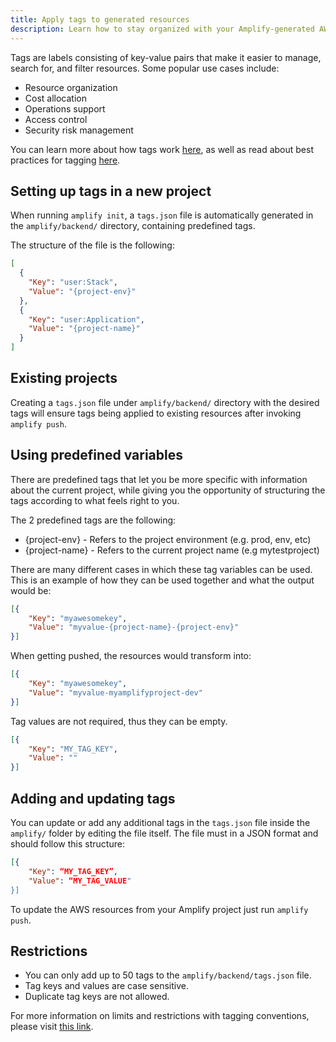 ```yaml
---
title: Apply tags to generated resources
description: Learn how to stay organized with your Amplify-generated AWS resources by tagging them through the CLI
---
```


Tags are labels consisting of key-value pairs that make it easier to manage, search for, and filter resources. Some popular use cases include:
* Resource organization
* Cost allocation
* Operations support
* Access control
* Security risk management

You can learn more about how tags work [here](https://docs.aws.amazon.com/general/latest/gr/aws_tagging.html), as well as read about best practices for tagging [here](https://d1.awsstatic.com/whitepapers/aws-tagging-best-practices.pdf).

## Setting up tags in a new project

When running `amplify init`, a `tags.json` file is automatically generated in the `amplify/backend/` directory, containing predefined tags.

The structure of the file is the following:
```json
[
  {
    "Key": "user:Stack",
    "Value": "{project-env}"
  },
  {
    "Key": "user:Application",
    "Value": "{project-name}"
  }
]
```
## Existing projects

Creating a `tags.json` file under `amplify/backend/` directory with the desired tags will ensure tags being applied to existing resources after invoking `amplify push`.

## Using predefined variables

There are predefined tags that let you be more specific with information about the current project, while giving you the opportunity of structuring the tags according to what feels right to you.

The 2 predefined tags are the following:

* {project-env} - Refers to the project environment (e.g. prod, env, etc)
* {project-name} - Refers to the current project name (e.g mytestproject)


There are many different cases in which these tag variables can be used. This is an example of how they can be used together and what the output would be:

```json
[{
    "Key": "myawesomekey",
    "Value": "myvalue-{project-name}-{project-env}"
}]
```

When getting pushed, the resources would transform into:
```json
[{
    "Key": "myawesomekey",
    "Value": "myvalue-myamplifyproject-dev"
}]
```

Tag values are not required, thus they can be empty.
```json
[{
	"Key": "MY_TAG_KEY",
	"Value": ""
}]
```

## Adding and updating tags

You can update or add any additional tags in the `tags.json` file inside the `amplify/` folder by editing the file itself. The file must in a JSON format and should follow this structure:

```json
[{
    "Key": “MY_TAG_KEY”,
    "Value": “MY_TAG_VALUE"
}]
```

To update the AWS resources from your Amplify project just run `amplify push`.

## Restrictions

* You can only add up to 50 tags to the `amplify/backend/tags.json` file.
* Tag keys and values are case sensitive.
* Duplicate tag keys are not allowed.

<amplify-callout>

For more information on limits and restrictions with tagging conventions, please visit [this link](https://docs.aws.amazon.com/general/latest/gr/aws_tagging.html).

</amplify-callout>

